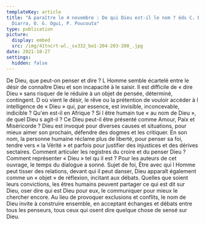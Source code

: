 ```yaml
---
templateKey: article
title: "À paraître le 4 novembre : De qui Dieu est-il le nom ? éds C. Baka, P.
  Diarra, O. G. Ogui, P. Poucouta"
type: publication
picture:
  display: embed
  src: /img/41tncrt-wl._sx332_bo1-204-203-200_.jpg
date: 2021-10-27
settings:
  hidden: false
---
```

De Dieu, que peut-on penser et dire ? L Homme semble écartelé entre le désir de connaître Dieu et son incapacité à le saisir. Il est difficile de « dire Dieu » sans risquer de le réduire à un objet de pensée, déterminé, contingent. D où vient le désir, le rêve ou la prétention de vouloir accéder à l intelligence de « Dieu » qui, par essence, est invisible, inconcevable, indicible ? Qu'en est-il en Afrique ? Si l être humain tue « au nom de Dieu », de quel Dieu s agit-il ? Ce Dieu peut-il être présenté comme Amour, Paix et Miséricorde ? Dieu est invoqué pour diverses causes et situations, pour mieux aimer son prochain, défendre des dogmes et les critiquer. En son nom, la personne humaine réclame plus de liberté, pour penser sa foi, tendre vers « la Vérité » et parfois pour justifier des injustices et des dérives sectaires. Comment articuler les registres du croire et du penser Dieu ? Comment représenter « Dieu » tel qu il est ? Pour les auteurs de cet ouvrage, le temps du dialogue a sonné. Sujet de foi, Être avec qui l Homme peut tisser des relations, devant qui il peut danser, Dieu apparaît également comme un « objet » de réflexion, incitant aux débats. Quelles que soient leurs convictions, les êtres humains peuvent partager ce qui est dit sur Dieu, oser dire qui est Dieu pour eux, le communiquer pour mieux le chercher encore. Au lieu de provoquer exclusions et conflits, le nom de Dieu invite à construire ensemble, en acceptant échanges et débats entre tous les penseurs, tous ceux qui osent dire quelque chose de sensé sur Dieu.